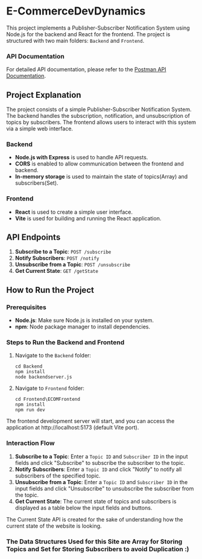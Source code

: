 # E-CommerceDevDynamics

This project implements a Publisher-Subscriber Notification System using Node.js for the backend and React for the frontend. The project is structured with two main folders: `Backend` and `Frontend`.

### API Documentation

For detailed API documentation, please refer to the [Postman API Documentation](https://documenter.getpostman.com/view/30851421/2sA3XPBhNg).

## Project Explanation

The project consists of a simple Publisher-Subscriber Notification System. The backend handles the subscription, notification, and unsubscription of topics by subscribers. The frontend allows users to interact with this system via a simple web interface.

### Backend

- **Node.js with Express** is used to handle API requests.
- **CORS** is enabled to allow communication between the frontend and backend.
- **In-memory storage** is used to maintain the state of topics(Array) and subscribers(Set).

### Frontend

- **React** is used to create a simple user interface.
- **Vite** is used for building and running the React application.

## API Endpoints

1. **Subscribe to a Topic**: `POST /subscribe`
2. **Notify Subscribers**: `POST /notify`
3. **Unsubscribe from a Topic**: `POST /unsubscribe`
4. **Get Current State**: `GET /getState`

## How to Run the Project

### Prerequisites

- **Node.js**: Make sure Node.js is installed on your system.
- **npm**: Node package manager to install dependencies.

### Steps to Run the Backend and Frontend

1. Navigate to the `Backend` folder:
   ```
   cd Backend
   npm install
   node backendserver.js
   ```

2. Navigate to `Frontend` folder:
    ```
    cd Frontend\ECOMFrontend
    npm install
    npm run dev
    ```
The frontend development server will start, and you can access the application at http://localhost:5173 (default Vite port).

### Interaction Flow 

1. **Subscribe to a Topic**: Enter a `Topic ID` and `Subscriber ID` in the input fields and click "Subscribe" to subscribe the subscriber to the topic.
2. **Notify Subscribers**: Enter a `Topic ID` and click "Notify" to notify all subscribers of the specified topic.
3. **Unsubscribe from a Topic**: Enter a `Topic ID` and `Subscriber ID` in the input fields and click "Unsubscribe" to unsubscribe the subscriber from the topic.
4. **Get Current State**: The current state of topics and subscribers is displayed as a table below the input fields and buttons.

The Current State API is created for the sake of understanding how the current state of the website is looking.

### The Data Structures Used for this Site are Array for Storing Topics and Set for Storing Subscribers to avoid Duplication :)
